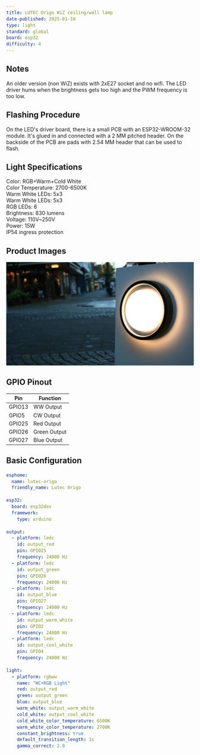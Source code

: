 ```yaml
---
title: LUTEC Origo WiZ ceiling/wall lamp
date-published: 2025-01-10
type: light
standard: global
board: esp32
difficulty: 4
---
```


## Notes

An older version (non WiZ) exists with 2xE27 socket and no wifi.
The LED driver hums when the brightness gets too high and the PWM frequency is too low.

## Flashing Procedure

On the LED's driver board, there is a small PCB with an ESP32-WROOM-32 module. It's glued in and connected with a 2 MM pitched header. On the backside of the PCB are pads with 2.54 MM header that can be used to flash.

## Light Specifications

Color: RGB+Warm+Cold White  
Color Temperature: 2700-6500K  
Warm White LEDs: 5x3  
Warm White LEDs: 5x3  
RGB LEDs: 6  
Brightness: 830 lumens  
Voltage: 110V~250V  
Power: 15W  
IP54 ingress protection  

## Product Images

![LUTEC Origo WiZ ceiling/wall lamp](./LUTEC-Origo.jpg "LUTEC Origo WiZ ceiling/wall lamp")

## GPIO Pinout

| Pin    | Function      |
| ------ | ------------- |
| GPIO13 | WW Output     |
| GPIO5  | CW Output     |
| GPIO25 | Red Output    |
| GPIO26 | Green Output  |
| GPIO27 | Blue Output   |

## Basic Configuration

```yaml
esphome:
  name: lutec-origo
  friendly_name: Lutec Origo

esp32:
  board: esp32dev
  framework:
    type: arduino

output:
  - platform: ledc
    id: output_red
    pin: GPIO25
    frequency: 24000 Hz
  - platform: ledc
    id: output_green
    pin: GPIO26
    frequency: 24000 Hz
  - platform: ledc
    id: output_blue
    pin: GPIO27
    frequency: 24000 Hz
  - platform: ledc
    id: output_warm_white
    pin: GPIO2
    frequency: 24000 Hz
  - platform: ledc
    id: output_cool_white
    pin: GPIO4
    frequency: 24000 Hz

light:
  - platform: rgbww
    name: "WC+RGB Light"
    red: output_red
    green: output_green
    blue: output_blue
    warm_white: output_warm_white
    cold_white: output_cool_white
    cold_white_color_temperature: 6500K
    warm_white_color_temperature: 2700K
    constant_brightness: true
    default_transition_length: 1s
    gamma_correct: 2.8
```
